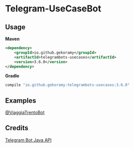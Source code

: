 # Telegram-UseCaseBot
## Usage
**Maven**
```xml
<dependency>
    <groupId>io.github.gekoramy</groupId>
    <artifactId>telegrambots-usecases</artifactId>
    <version>3.6.0</version>
</dependency>
```

**Gradle**
```gradle
compile "io.github.gekoramy:telegrambots-usecases:3.6.0"
```

## Examples
[@ViaggiaTrentoBot](https://github.com/smartcommunitylab/sco.viaggia-telegram)

## Credits
[Telegram Bot Java API](https://github.com/rubenlagus/TelegramBots)
